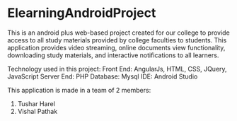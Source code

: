 # ElearningAndroidProject
This is an android plus web-based project created for our college to provide access to all study materials provided by college faculties to students. This application provides video streaming, online documents view functionality, downloading study materials, and interactive notifications to all learners.

Technology used in this project:
Front End: AngularJs, HTML, CSS, JQuery, JavaScript
Server End: PHP
Database: Mysql
IDE: Android Studio

This application is made in a team of 2 members:
1. Tushar Harel
2. Vishal Pathak
